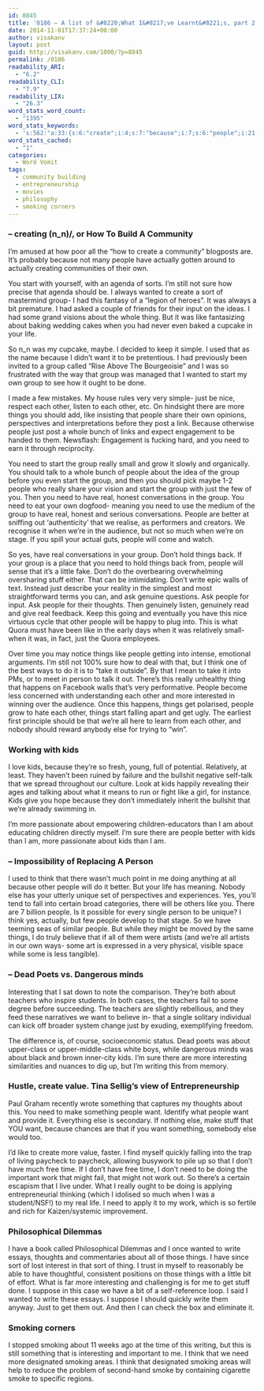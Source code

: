 ```yaml
---
id: 8845
title: '0186 – A list of &#8220;What I&#8217;ve Learnt&#8221;s, part 2'
date: 2014-11-01T17:37:24+00:00
author: visakanv
layout: post
guid: http://visakanv.com/1000/?p=8845
permalink: /0186
readability_ARI:
  - "6.2"
readability_CLI:
  - "7.9"
readability_LIX:
  - "26.3"
word_stats_word_count:
  - "1395"
word_stats_keywords:
  - 's:562:"a:33:{s:6:"create";i:4;s:7:"because";i:7;s:6:"people";i:21;s:8:"actually";i:3;s:5:"start";i:6;s:4:"sure";i:4;s:6:"wanted";i:4;s:4:"sort";i:3;s:5:"group";i:12;s:5:"whole";i:3;s:5:"thing";i:3;s:4:"like";i:7;s:4:"life";i:3;s:4:"want";i:6;s:4:"just";i:7;s:6:"things";i:9;s:4:"need";i:10;s:6:"really";i:4;s:4:"talk";i:3;s:4:"real";i:5;s:13:"conversations";i:3;s:6:"better";i:3;s:5:"stuff";i:3;s:5:"write";i:4;s:8:"thoughts";i:3;s:4:"time";i:4;s:5:"think";i:5;s:6:"person";i:3;s:4:"kids";i:7;s:11:"interesting";i:4;s:8:"teachers";i:3;s:4:"work";i:3;s:7:"smoking";i:4;}";'
word_stats_cached:
  - "1"
categories:
  - Word Vomit
tags:
  - community building
  - entrepreneurship
  - movies
  - philosophy
  - smoking corners
---
```

### &#8211; creating \(n_n)/, or How To Build A Community

I’m amused at how poor all the “how to create a community” blogposts are. It’s probably because not many people have actually gotten around to actually creating communities of their own.

You start with yourself, with an agenda of sorts. I’m still not sure how precise that agenda should be. I always wanted to create a sort of mastermind group- I had this fantasy of a “legion of heroes”. It was always a bit premature. I had asked a couple of friends for their input on the ideas. I had some grand visions about the whole thing. But it was like fantasizing about baking wedding cakes when you had never even baked a cupcake in your life.

So n_n was my cupcake, maybe. I decided to keep it simple. I used that as the name because I didn’t want it to be pretentious. I had previously been invited to a group called “Rise Above The Bourgeoisie” and I was so frustrated with the way that group was managed that I wanted to start my own group to see how it ought to be done.

I made a few mistakes. My house rules very very simple- just be nice, respect each other, listen to each other, etc. On hindsight there are more things you should add, like insisting that people share their own opinions, perspectives and interpretations before they post a link. Because otherwise people just post a whole bunch of links and expect engagement to be handed to them. Newsflash: Engagement is fucking hard, and you need to earn it through reciprocity.

You need to start the group really small and grow it slowly and organically. You should talk to a whole bunch of people about the idea of the group before you even start the group, and then you should pick maybe 1-2 people who really share your vision and start the group with just the few of you. Then you need to have real, honest conversations in the group. You need to eat your own dogfood- meaning you need to use the medium of the group to have real, honest and serious conversations. People are better at sniffing out ‘authenticity’ that we realise, as performers and creators. We recognise it when we’re in the audience, but not so much when we’re on stage. If you spill your actual guts, people will come and watch.

So yes, have real conversations in your group. Don’t hold things back. If your group is a place that you need to hold things back from, people will sense that it’s a little fake. Don’t do the overbearing overwhelming oversharing stuff either. That can be intimidating. Don’t write epic walls of text. Instead just describe your reality in the simplest and most straightforward terms you can, and ask genuine questions. Ask people for input. Ask people for their thoughts. Then genuinely listen, genuinely read and give real feedback. Keep this going and eventually you have this nice virtuous cycle that other people will be happy to plug into. This is what Quora must have been like in the early days when it was relatively small- when it was, in fact, just the Quora employees.

Over time you may notice things like people getting into intense, emotional arguments. I’m still not 100% sure how to deal with that, but I think one of the best ways to do it is to “take it outside”. By that I mean to take it into PMs, or to meet in person to talk it out. There’s this really unhealthy thing that happens on Facebook walls that’s very performative. People become less concerned with understanding each other and more interested in winning over the audience. Once this happens, things get polarised, people grow to hate each other, things start falling apart and get ugly. The earliest first principle should be that we’re all here to learn from each other, and nobody should reward anybody else for trying to “win”.

### Working with kids

I love kids, because they’re so fresh, young, full of potential. Relatively, at least. They haven’t been ruined by failure and the bullshit negative self-talk that we spread throughout our culture. Look at kids happily revealing their ages and talking about what it means to run or fight like a girl, for instance. Kids give you hope because they don’t immediately inherit the bullshit that we’re already swimming in.

I’m more passionate about empowering children-educators than I am about educating children directly myself. I’m sure there are people better with kids than I am, more passionate about kids than I am.

### &#8211; Impossibility of Replacing A Person

I used to think that there wasn’t much point in me doing anything at all because other people will do it better. But your life has meaning. Nobody else has your utterly unique set of perspectives and experiences. Yes, you’ll tend to fall into certain broad categories, there will be others like you. There are 7 billion people. Is it possible for every single person to be unique? I think yes, actually, but few people develop to that stage. So we have teeming seas of similar people. But while they might be moved by the same things, I do truly believe that if all of them were artists (and we’re all artists in our own ways- some art is expressed in a very physical, visible space while some is less tangible).

### &#8211; Dead Poets vs. Dangerous minds

Interesting that I sat down to note the comparison. They’re both about teachers who inspire students. In both cases, the teachers fail to some degree before succeeding. The teachers are slightly rebellious, and they feed these narratives we want to believe in- that a single solitary individual can kick off broader system change just by exuding, exemplifying freedom.

The difference is, of course, socioeconomic status. Dead poets was about upper-class or upper-middle-class white boys, while dangerous minds was about black and brown inner-city kids. I&#8217;m sure there are more interesting similarities and nuances to dig up, but I&#8217;m writing this from memory.

### Hustle, create value. Tina Sellig&#8217;s view of Entrepreneurship

Paul Graham recently wrote something that captures my thoughts about this. You need to make something people want. Identify what people want and provide it. Everything else is secondary. If nothing else, make stuff that YOU want, because chances are that if you want something, somebody else would too.

I’d like to create more value, faster. I find myself quickly falling into the trap of living paycheck to paycheck, allowing busywork to pile up so that I don’t have much free time. If I don’t have free time, I don’t need to be doing the important work that might fail, that might not work out. So there’s a certain escapism that I live under. What I really ought to be doing is applying entrepreneurial thinking (which I idolised so much when I was a student/NSF!) to my real life. I need to apply it to my work, which is so fertile and rich for Kaizen/systemic improvement.

### Philosophical Dilemmas

I have a book called Philosophical Dilemmas and I once wanted to write essays, thoughts and commentaries about all of those things. I have since sort of lost interest in that sort of thing. I trust in myself to reasonably be able to have thoughtful, consistent positions on those things with a little bit of effort. What is far more interesting and challenging is for me to get stuff done. I suppose in this case we have a bit of a self-reference loop. I said I wanted to write these essays. I suppose I should quickly write them anyway. Just to get them out. And then I can check the box and eliminate it.

### Smoking corners

I stopped smoking about 11 weeks ago at the time of this writing, but this is still something that is interesting and important to me. I think that we need more designated smoking areas. I think that designated smoking areas will help to reduce the problem of second-hand smoke by containing cigarette smoke to specific regions.
